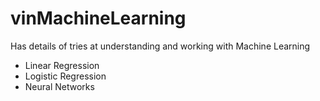 # vinMachineLearning
Has details of tries at understanding and working with Machine Learning

- Linear Regression
- Logistic Regression
- Neural Networks
